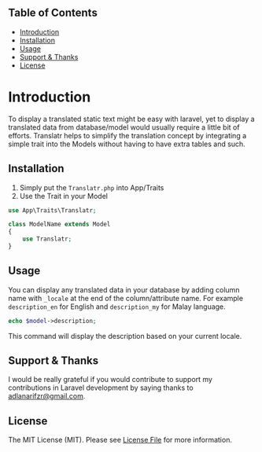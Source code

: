 ## <a name="table-of-contents"></a>Table of Contents
* [Introduction](#introduction)
* [Installation](#installation)
* [Usage](#usage)
* [Support & Thanks](#support-&-thanks)
* [License]($license)

# Introduction
To display a translated static text might be easy with laravel, yet to display a translated data from database/model would usually require a little bit of efforts. Translatr helps to simplify the translation concept by integrating a simple trait into the Models without having to have extra tables and such.

## Installation
1. Simply put the ```Translatr.php``` into App/Traits
2. Use the Trait in your Model 
```php
use App\Traits\Translatr;

class ModelName extends Model
{
    use Translatr;
}
```

## Usage
You can display any translated data in your database by adding column name with ```_locale``` at the end of the column/attribute name. For example ```description_en``` for English and ```description_my``` for Malay language.
```php
echo $model->description;
```
This command will display the description based on your current locale.

## Support & Thanks
I would be really grateful if you would contribute to support my contributions in Laravel development by saying thanks to [adlanarifzr@gmail.com](mailto:adlanarifzr@gmail.com).

## License
The MIT License (MIT). Please see [License File](LICENSE.md) for more information.
